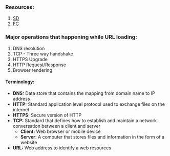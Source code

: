 
### Resources:
1. [SD](https://systemdesign.one/what-happens-when-you-type-url-into-your-browser/)
2. [FC](https://www.freecodecamp.org/news/what-happens-when-you-hit-url-in-your-browser/)

### Major operations that happening while URL loading:

1. DNS resolution
2. TCP - Three way handshake
3. HTTPS Upgrade
4. HTTP Request/Response
5. Browser rendering

#### Terminology:
* **DNS:** Data store that contains the mapping from domain name to IP address
* **HTTP:** Standard application level protocol used to exchange files on the internet
* **HTTPS:** Secure version of HTTP
* **TCP:** Standard that defines how to establish and maintain a network conversation between a client and server
	* **Client:** Web browser or mobile device
	* **Server:** A computer that stores files and information in the form of a website
* **URL:** Web address to identify a web resources